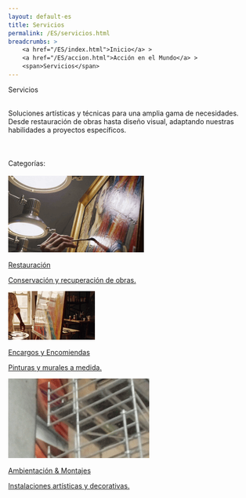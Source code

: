 ```yaml
---
layout: default-es
title: Servicios
permalink: /ES/servicios.html
breadcrumbs: >
    <a href="/ES/index.html">Inicio</a> >
    <a href="/ES/accion.html">Acción en el Mundo</a> >
    <span>Servicios</span>
---
```

<!-- Título principal -->
<div class="titulo">Servicios</div>
<br>

<p class="parrafo">
  Soluciones artísticas y técnicas para una amplia gama de necesidades. Desde restauración de obras hasta diseño visual, adaptando nuestras habilidades a proyectos específicos.
</p>
<br>
<!-- Sección de Categorías con fancy buttons -->
<div class="subtitulo" style="margin-top: 4%;">Categorías:</div>
<br>
<div class="button-container">
  <!-- Botón: Restauración -->
  <a href="/ES/restauracion.html" class="fancy-button">
    <div class="button-content">
      <img src="/assets/img/restauracion-boton.gif" alt="Restauración">
      <p class="title">Restauración</p>
      <p class="subtitle">Conservación y recuperación de obras.</p>
    </div>
  </a>

  <!-- Botón: Encargos y Encomiendas de Obras de Arte -->
  <a href="/ES/encargos.html" class="fancy-button">
    <div class="button-content">
      <img src="/assets/img/encargos-boton.gif" alt="Encargos y Encomiendas">
      <p class="title">Encargos y Encomiendas</p>
      <p class="subtitle">Pinturas y murales a medida.</p>
    </div>
  </a>

  <!-- Botón: Ambientación e Instalación de Arte y Montajes -->
  <a href="/ES/ambientacion.html" class="fancy-button">
    <div class="button-content">
      <img src="/assets/img/instalacion-boton.gif" alt="Ambientación e Instalación">
      <p class="title">Ambientación &amp; Montajes</p>
      <p class="subtitle">Instalaciones artísticas y decorativas.</p>
    </div>
  </a>
</div>
